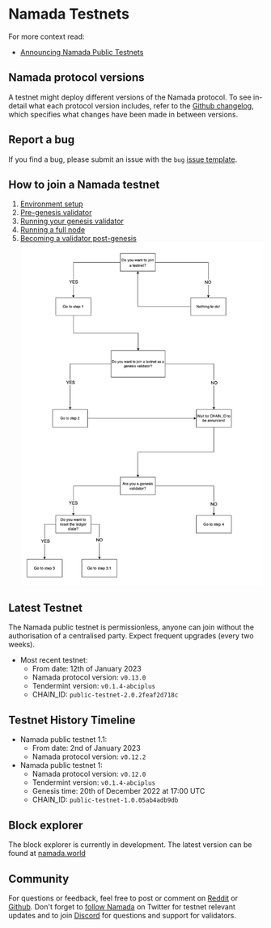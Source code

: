 # Namada Testnets

For more context read:
- [Announcing Namada Public Testnets](https://blog.namada.net/announcing-namada-public-testnets/)

## Namada protocol versions

A testnet might deploy different versions of the Namada protocol. To see in-detail what each protocol version includes, refer to the [Github changelog](https://github.com/anoma/namada/tree/main/.changelog), which specifies what changes have been made in between versions.

## Report a bug

If you find a bug, please submit an issue with the `bug` [issue template](https://github.com/anoma/namada/issues/new/choose).

## How to join a Namada testnet
  1. [Environment setup](./environment-setup.md)
  2. [Pre-genesis validator](./pre-genesis-validator.md)
  3. [Running your genesis validator](./run-your-genesis-validator.md)
  4. [Running a full node](./running-a-full-node.md)
  5. [Becoming a validator post-genesis](./post-genesis-validator.md)
![testnet_flowchart](../images/testnet_flowchart.png)

## Latest Testnet
The Namada public testnet is permissionless, anyone can join without the authorisation of a centralised party. Expect frequent upgrades (every two weeks).
- Most recent testnet:
  - From date: 12th of January 2023  
  - Namada protocol version: `v0.13.0` 
  - Tendermint version: `v0.1.4-abciplus`
  - CHAIN_ID: `public-testnet-2.0.2feaf2d718c`

## Testnet History Timeline

- Namada public testnet 1.1:
  - From date: 2nd of January 2023  
  - Namada protocol version: `v0.12.2` 
- Namada public testnet 1:
  - Namada protocol version: `v0.12.0`
  - Tendermint version: `v0.1.4-abciplus`
  - Genesis time: 20th of December 2022 at 17:00 UTC
  - CHAIN_ID: `public-testnet-1.0.05ab4adb9db`
  
## Block explorer
The block explorer is currently in development. The latest version can be found at [namada.world](https://namada.world/)

## Community
For questions or feedback, feel free to post or comment on [Reddit](https://www.reddit.com/r/namada) or [Github](https://github.com/anoma/namada/issues). Don't forget to [follow Namada](https://twitter.com/namadanetwork) on Twitter for testnet relevant updates and to join [Discord](https://discord.gg/namada) for questions and support for validators.
